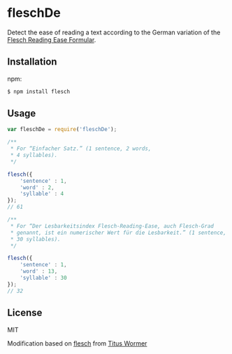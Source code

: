 # fleschDe

Detect the ease of reading a text according to the German variation of the [Flesch Reading Ease Formular](https://de.wikipedia.org/wiki/Lesbarkeitsindex#Flesch-Reading-Ease).

## Installation

npm:
```sh
$ npm install flesch
```

## Usage

```js
var fleschDe = require('fleschDe');

/**
 * For “Einfacher Satz.” (1 sentence, 2 words,
 * 4 syllables).
 */

flesch({
    'sentence' : 1,
    'word' : 2,
    'syllable' : 4
});
// 61

/**
 * For “Der Lesbarkeitsindex Flesch-Reading-Ease, auch Flesch-Grad 
 * genannt, ist ein numerischer Wert für die Lesbarkeit.” (1 sentence, 13 words,
 * 30 syllables).
 */

flesch({
    'sentence' : 1,
    'word' : 13,
    'syllable' : 30
});
// 32
```

## License

MIT

Modification based on [flesch](https://github.com/wooorm/flesch) from [Titus Wormer](http://wooorm.com)

